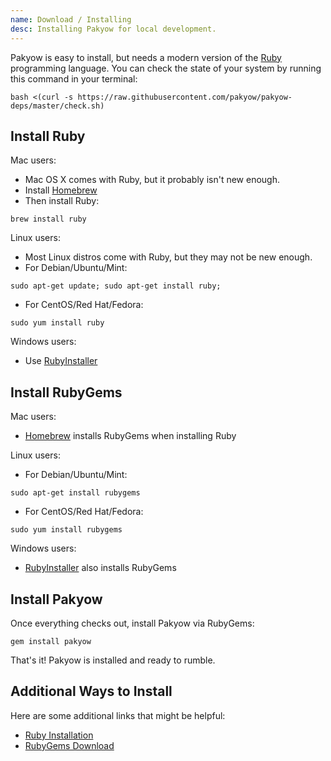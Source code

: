 ```yaml
---
name: Download / Installing
desc: Installing Pakyow for local development.
---
```


Pakyow is easy to install, but needs a modern version of
the [Ruby](http://www.ruby-lang.org) programming language.
You can check the state of your system by running this
command in your terminal:

```
bash <(curl -s https://raw.githubusercontent.com/pakyow/pakyow-deps/master/check.sh)
```

## Install Ruby

Mac users:
  - Mac OS X comes with Ruby, but it probably isn't new enough.
  - Install [Homebrew](http://brew.sh/)
  - Then install Ruby:

  `brew install ruby`

Linux users:
  - Most Linux distros come with Ruby, but they may not be new enough.
  - For Debian/Ubuntu/Mint:

  `sudo apt-get update; sudo apt-get install ruby;`
  - For CentOS/Red Hat/Fedora:

  `sudo yum install ruby`

Windows users:
- Use [RubyInstaller](http://rubyinstaller.org/)


## Install RubyGems


Mac users:
  - [Homebrew](http://brew.sh/) installs RubyGems when installing Ruby

Linux users:
  - For Debian/Ubuntu/Mint:

  `sudo apt-get install rubygems`
  - For CentOS/Red Hat/Fedora:

  `sudo yum install rubygems`

Windows users:
- [RubyInstaller](http://rubyinstaller.org/) also installs RubyGems

## Install Pakyow

Once everything checks out, install Pakyow via RubyGems:

```
gem install pakyow
```

That's it! Pakyow is installed and ready to rumble.

## Additional Ways to Install
Here are some additional links that might be helpful:

  - [Ruby Installation](https://www.ruby-lang.org/en/documentation/installation/)
  - [RubyGems Download](https://rubygems.org/pages/download)
